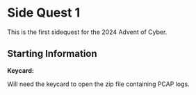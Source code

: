 # Side Quest 1

This is the first sidequest for the 2024 Advent of Cyber. 

## Starting Information

**Keycard:** 

Will need the keycard to open the zip file containing PCAP logs.
